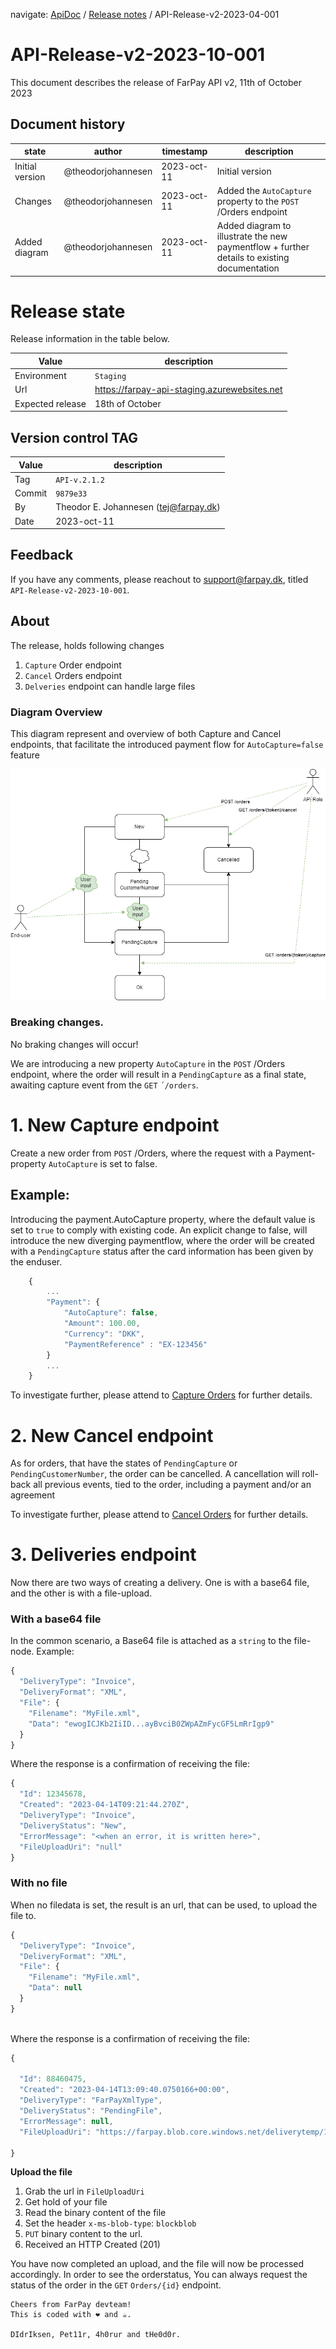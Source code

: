 ﻿navigate: [ApiDoc](README.md) / [Release notes](Readme.md) / API-Release-v2-2023-04-001

# API-Release-v2-2023-10-001
This document describes the release of FarPay API v2, 11th of October 2023

## Document history

state         | author             | timestamp   | description
--------------|--------------------|-------------|--------------------
Initial version     | @theodorjohannesen | 2023-oct-11 | Initial version
Changes | @theodorjohannesen | 2023-oct-11 | Added the `AutoCapture` property to the `POST` /Orders endpoint
Added diagram | @theodorjohannesen | 2023-oct-11 | Added diagram to illustrate the new paymentflow + further details to existing documentation


# Release state
Release information in the table below.

Value            | description
-----------------|-----------------------------------------------
Environment      | `Staging`
Url              | https://farpay-api-staging.azurewebsites.net
Expected release | 18th of October


## Version control TAG

 Value  | description                           
--------|----------------------------------------
 Tag    | `API-v.2.1.2`                         | 
| Commit | `9879e33`                             |
| By     | Theodor E. Johannesen (tej@farpay.dk) |
| Date   | 2023-oct-11                           |


## Feedback
If you have any comments, please reachout to support@farpay.dk, titled `API-Release-v2-2023-10-001`.

## About
The release, holds following changes

1. `Capture` Order endpoint
2. `Cancel` Orders endpoint 
3. `Delveries` endpoint can handle large files

### Diagram Overview
This diagram represent and overview of both Capture and Cancel endpoints, that facilitate
the introduced payment flow for `AutoCapture=false` feature
    
![CaptureDiagram-Orderflow overview.png](Images%2FCaptureDiagram-Orderflow%20overview.png)

### Breaking changes.
No braking changes will occur!

We are introducing a new property `AutoCapture` in the `POST` /Orders endpoint,
where the order will result in a `PendingCapture` as a final state, awaiting capture event 
from the `GET` `´/orders`.



# 1. New Capture endpoint
Create a new order from `POST` /Orders, where the request with a Payment-property 
`AutoCapture` is set to false.

## Example:
Introducing the payment.AutoCapture property, where the default value is set to `true` to comply
with existing code. An explicit change to false, will introduce the new diverging paymentflow, 
where the order will be created with a `PendingCapture` status after the card information has been given
by the enduser.

```javascript
    {
        ...
        "Payment": {
            "AutoCapture": false,
            "Amount": 100.00,
            "Currency": "DKK",
            "PaymentReference" : "EX-123456"
        }
        ...
    }
```
To investigate further, please attend to [Capture Orders](../OrdersCapture.md) for further details.

# 2. New Cancel endpoint
As for orders, that have the states of `PendingCapture` or `PendingCustomerNumber`, the order can be cancelled.
A cancellation will roll-back all previous events, tied to the order, including a payment and/or an agreement

To investigate further, please attend to [Cancel Orders](../OrdersCapture.md#cancelling-an-order) for further details.

# 3. Deliveries endpoint
Now there are two ways of creating a delivery. One is with a base64 file, and the other is with a file-upload.

### With a base64 file
In the common scenario, a Base64 file is attached as a `string` to the file-node. Example:
```javascript
{
  "DeliveryType": "Invoice",
  "DeliveryFormat": "XML",
  "File": {
    "Filename": "MyFile.xml",
    "Data": "ewogICJKb2IiID...ayBvciB0ZWpAZmFycGF5LmRrIgp9"
  }
} 
```
Where the response is a confirmation of receiving the file:

```javascript
{
  "Id": 12345678,
  "Created": "2023-04-14T09:21:44.270Z",
  "DeliveryType": "Invoice",
  "DeliveryStatus": "New",
  "ErrorMessage": "<when an error, it is written here>",
  "FileUploadUri": "null"
}

```

### With no file
When no filedata is set, the result is an url, that can be used, to upload the file to.

```javascript
{
  "DeliveryType": "Invoice",
  "DeliveryFormat": "XML",
  "File": {
    "Filename": "MyFile.xml",
    "Data": null
  }
}
  
```
Where the response is a confirmation of receiving the file:

```javascript
{

  "Id": 88460475,
  "Created": "2023-04-14T13:09:40.0750166+00:00",
  "DeliveryType": "FarPayXmlType",
  "DeliveryStatus": "PendingFile",
  "ErrorMessage": null,
  "FileUploadUri": "https://farpay.blob.core.windows.net/deliverytemp/1236f5ed-78a4-4934-9404-f0e8c582ef64?sv=2020-08-04&spr=https&se=2023-04-14T13:39:40Z&sr=b&sp=cw&sig=LPfLFrCvl3A7I3ldD7bH7K/KVAgNJs3MEbi82/jgxkY="

}
```
**Upload the file**
1. Grab the url in `FileUploadUri`
2. Get hold of your file
3. Read the binary content of the file
4. Set the header `x-ms-blob-type`: `blockblob`
5. `PUT` binary content to the url.
6. Received an HTTP Created (201)

You have now completed an upload, and the file will now be processed accordingly.
In order to see the orderstatus, You can always request the status of the order in
the `GET` `Orders/{id}` endpoint.


```
Cheers from FarPay devteam!
This is coded with ❤️ and ☕.

DIdrIksen, Pet11r, 4h0rur and tHe0d0r.
```
